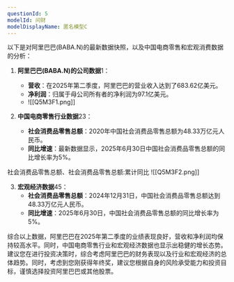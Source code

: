 ```yaml
---
questionId: 5
modelId: 问财
modelDisplayName: 匿名模型C
---
```

以下是对阿里巴巴(BABA.N)的最新数据快照，以及中国电商零售和宏观消费数据的分析：

1. **阿里巴巴(BABA.N)的公司数据**1：
    - **营收**：在2025年第二季度，阿里巴巴的营业收入达到了683.62亿美元。
    - **净利润**：归属于母公司所有者的净利润为97.1亿美元。
    - ![[Q5M3F1.png]]
    



2. **中国电商零售行业数据**23：
    - **社会消费品零售总额**：2020年中国社会消费品零售总额为48.33万亿元人民币。
    - **同比增速**：最新数据显示，2025年6月30日中国社会消费品零售总额的同比增长率为5%。

社会消费品零售总额、社会消费品零售总额:累计同比
![[Q5M3F2.png]]



3. **宏观经济数据**45：
    - **社会消费品零售总额**：2024年12月31日，中国社会消费品零售总额达到48.33万亿元人民币。
    - **同比增速**：2025年6月30日，中国社会消费品零售总额的同比增长率为5%。

综合以上数据，阿里巴巴在2025年第二季度的业绩表现良好，营收和净利润均保持较高水平。同时，中国电商零售行业和宏观经济数据也显示出稳健的增长态势。建议您在进行投资决策时，综合考虑阿里巴巴的财务表现以及行业和宏观经济的总体趋势。同时，考虑到您刚获得年终奖，建议您根据自身的风险承受能力和投资目标，谨慎选择投资阿里巴巴或其他股票。